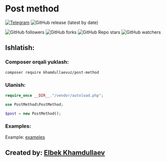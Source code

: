# Post method

[![Telegram](https://img.shields.io/badge/Telegram-blue.svg?logo=telegram)](https://t.me/khamdullaevuz)
![GitHub release (latest by date)](https://img.shields.io/github/v/release/khamdullaevuz/post-method)

![GitHub followers](https://img.shields.io/github/followers/khamdullaevuz?style=flat)
![GitHub forks](https://img.shields.io/github/forks/khamdullaevuz/post-method?style=flat)
![GitHub Repo stars](https://img.shields.io/github/stars/khamdullaevuz/post-method?style=flat)
![GitHub watchers](https://img.shields.io/github/watchers/khamdullaevuz/post-method?style=flat)

## Ishlatish:

### Composer orqali yuklash:

``` bash
composer require khamdullaevuz/post-method
```

### Ulanish:

``` php
require_once __DIR__."/vendor/autoload.php";

use PostMethod\PostMethod;

$post = new PostMethod();
```

### Examples:

Example: [examples](/examples/post.php)

## Created by: [Elbek Khamdullaev](https://khamdullaev.uz)
